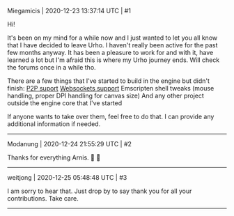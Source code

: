 Miegamicis | 2020-12-23 13:37:14 UTC | #1

Hi!

It's been on my mind for a while now and I just wanted to let you all know that I have decided to leave Urho. I haven't really been active for the past few months anyway.
It has been a pleasure to work for and with it, have learned a lot but I'm afraid this is where my Urho journey ends. Will check the forums once in a while tho.

There are a few things that I've started to build in the engine but didn't finish:
[P2P suport](https://github.com/urho3d/Urho3D/tree/websockets-implementation)
[Websockets support](https://github.com/urho3d/Urho3D/tree/websockets-implementation)
Emscripten shell tweaks (mouse handling, proper DPI handling for canvas size)
And any other project outside the engine core that I've started

If anyone wants to take over them, feel free to do that. I can provide any additional information if needed.

-------------------------

Modanung | 2020-12-24 21:55:29 UTC | #2

Thanks for everything Arnis. :confetti_ball: :slightly_smiling_face:

-------------------------

weitjong | 2020-12-25 05:48:48 UTC | #3

I am sorry to hear that. Just drop by to say thank you for all your contributions. Take care.

-------------------------

